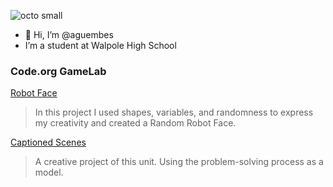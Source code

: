 ![octo small](https://github.com/aguembes/aguembes/assets/146837207/a34e0164-c8e4-4170-a99a-700c191e25ec)
- 👋 Hi, I’m @aguembes
- I’m a student at Walpole High School

### Code.org GameLab
[Robot Face](https://aguembes.github.io/robot/)
>In this project I used shapes, variables, and randomness to express my creativity and created a Random Robot Face.

[Captioned Scenes](https://studio.code.org/projects/gamelab/WjYvfA0NlObB3Acs4UGU5nw6sVCR6awbdWb73l82DT8)
>A creative project of this unit. Using the problem-solving process as a model.
